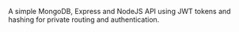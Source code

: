 A simple MongoDB, Express and NodeJS API using JWT tokens and hashing for private routing and authentication.
